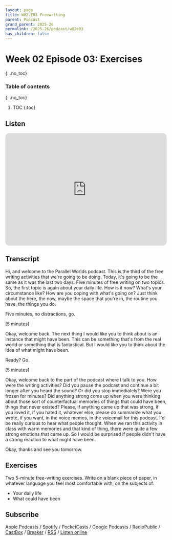 ```yaml
---
layout: page
title: W02.E03 Freewriting
parent: Podcast
grand_parent: 2025-26
permalink: /2025-26/podcast/w02e03
has_children: false
---
```



# Week 02 Episode 03: Exercises
{: .no_toc}

### Table of contents
{: .no_toc}

1. TOC
{:toc}

## Listen

<iframe style="border-radius:12px" src="https://open.spotify.com/embed/episode/6u5DTAxDtZm7ykM2zop2eb?utm_source=generator" width="100%" height="352" frameBorder="0" allowfullscreen="" allow="autoplay; clipboard-write; encrypted-media; fullscreen; picture-in-picture" loading="lazy"></iframe>


## Transcript

Hi, and welcome to the Parallel Worlds podcast. This is the third of the free writing activities that we're going to be doing. Today, it's going to be the same as it was the last two days. Five minutes of free writing on two topics. So, the first topic is again about your daily life. How is it now? What's your circumstance like? How are you coping with what's going on? Just think about the here, the now, maybe the space that you're in, the routine you have, the things you do.

Five minutes, no distractions, go.

[5 minutes]

Okay, welcome back. The next thing I would like you to think about is an instance that might have been. This can be something that's from the real world or something that is fantastical. But I would like you to think about the idea of what might have been.

Ready? Go.

[5 minutes]

Okay, welcome back to the part of the podcast where I talk to you. How were the writing activities? Did you pause the podcast and continue a bit longer after you heard the sound? Or did you stop immediately? Were you frozen for minutes? Did anything strong come up when you were thinking about those sort of counterfactual memories of things that could have been, things that never existed? Please, if anything came up that was strong, if you loved it, if you hated it, whatever else, please do summarize what you wrote, if you want, in the voice memos, in the voicemail for this podcast. I'd be really curious to hear what people thought. When we ran this activity in class with warm memories and that kind of thing, there were quite a few strong emotions that came up. So I would be surprised if people didn't have a strong reaction to what might have been.

Okay, thanks and see you tomorrow.

## Exercises

Two 5-minute free-writing exercises. Write on a blank piece of paper, in whatever language you feel most comfortable with, on the subjects of:

- Your daily life
- What could have been

## Subscribe

[Apple Podcasts](https://podcasts.apple.com/gb/podcast/parallel-worlds/id1504529134) / [Spotify](https://open.spotify.com/show/3L3RhKaoqQZoU9fIcLuZjz) / [PocketCasts](https://pca.st/ha20534r) / [Google Podcasts](https://www.google.com/podcasts?feed=aHR0cHM6Ly9hbmNob3IuZm0vcy8xODg0YjAwOC9wb2RjYXN0L3Jzcw%3D%3D) / [RadioPublic](https://radiopublic.com/parallel-worlds-WzVy1K) / [CastBox](https://castbox.fm/channel/id2710471?utm_source=podcaster&utm_medium=dlink&utm_campaign=c_2710471&utm_content=Parallel%20Worlds-CastBox_FM) / [Breaker](https://www.breaker.audio/parallel-worlds) / [RSS](https://anchor.fm/s/1884b008/podcast/rss) / [Listen online](https://anchor.fm/olliepalmer)
